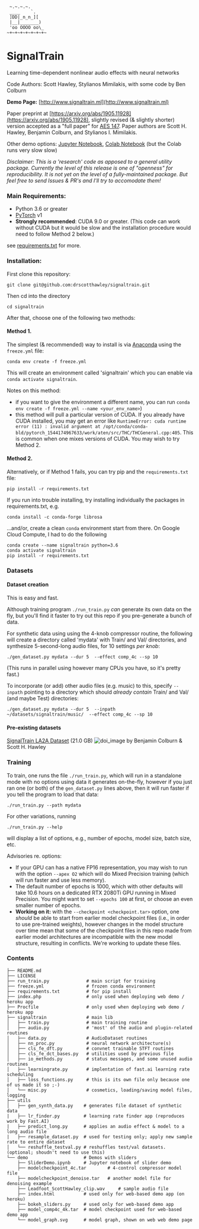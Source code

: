 ```
 ~.~.~.~.      
 ____    `.    
 ]DD|_n_n_][   
 |__|_______)  
 'oo OOOO oo\_ 
~+~+~+~+~+~+~+~
```
# SignalTrain
Learning time-dependent nonlinear audio effects with neural networks

Code Authors: Scott Hawley, Stylianos Mimilakis, with some code by Ben Colburn

**Demo Page:** [http://www.signaltrain.ml](http://www.signaltrain.ml)

Paper preprint at [https://arxiv.org/abs/1905.11928](https://arxiv.org/abs/1905.11928), slightly revised (& slightly shorter) version accepted as a "full paper" for [AES 147](http://www.aes.org/events/147/). Paper authors are Scott H. Hawley, Benjamin Colburn, and Stylianos I. Mimilakis.

Other demo options: [Jupyter Notebook](https://github.com/drscotthawley/signaltrain/blob/master/demo/SliderDemo.ipynb), [Colab Notebook](https://colab.research.google.com/drive/1ZIij0CqfISDrgb3XclMrU-OILFDpQEJ0) (but the Colab runs very slow slow) 

*Disclaimer: This is a 'research' code as apposed to a general utility package. Currently the level of this release is one of "openness" for reproducibility. It is not yet on the level of a fully-maintained package.  But feel free to send Issues & PR's and I'll try to accomodate them!*

### Main Requirements:

- Python 3.6 or greater
- [PyTorch](https://pytorch.org/) v1
- **Strongly recommended**: CUDA 9.0 or greater. (This code can work without CUDA but it would be slow and the installation procedure would need to follow Method 2 below.)

see [requirements.txt](requirements.txt) for more. 

### Installation:

First clone this repository: 

    git clone git@github.com:drscotthawley/signaltrain.git
    
Then cd into the directory

	cd signaltrain

After that, choose one of the following two methods: 

#### Method 1.
The simplest (& recommended) way to install is via [Anaconda](https://www.anaconda.com/) using the `freeze.yml` file:

    conda env create -f freeze.yml

This will create an environment called 'signaltrain' which you can enable via `conda activate signaltrain`.

Notes on this method: 

- if you want to give the environment a different name, you can run `conda env create -f freeze.yml --name <your_env_name>`)
- this method will pull a particular version of CUDA.  If you already have CUDA installed, you may get an error like `RuntimeError: cuda runtime error (11) : invalid argument at /opt/conda/conda-bld/pytorch_1544174967633/work/aten/src/THC/THCGeneral.cpp:405`.  This is common when one mixes versions of CUDA.  You may wish to try Method 2.

#### Method 2. 
Alternatively, or if Method 1 fails, you can try pip and the `requirements.txt` file:

    pip install -r requirements.txt

If you run into trouble installing, try installing individually the packages in requirements.txt, e.g.

    conda install -c conda-forge librosa

...and/or, create a clean `conda` environment start from there. On Google Cloud Compute, I had to do the following

    conda create --name signaltrain python=3.6
    conda activate signaltrain
    pip install -r requirements.txt

### Datasets

#### Dataset creation
This is easy and fast. 

Although training program `./run_train.py` *can* generate its own data on the fly, but you'll find it faster to try out this repo if you pre-generate a bunch of data.

For synthetic data using using the 4-knob compressor routine, the following will create a directory called 'mydata' with Train/ and Val/ directories, and synthesize 5-second-long audio files, for 10 settings *per knob*:

    ./gen_dataset.py mydata --dur 5  --effect comp_4c --sp 10
    
(This runs in parallel using however many CPUs you have, so it's pretty fast.)

To incorporate (or add) other audio files (e.g. music) to this, specify `--inpath` pointing to a directory which should *already contain* Train/ and Val/ (and maybe Test) directories:

    ./gen_dataset.py mydata --dur 5  --inpath ~/datasets/signaltrain/music/  --effect comp_4c --sp 10  

#### Pre-existing datasets

[SignalTrain LA2A Dataset](https://zenodo.org/record/3348083) (21.0 GB) ![doi_image](https://zenodo.org/badge/DOI/10.5281/zenodo.3348083.svg) by Benjamin Colburn & Scott H. Hawley


### Training

To train, one runs the file `./run_train.py`, which will run in a standalone mode with no options using data it generates on-the-fly, however if you just ran one (or both) of the `gen_dataset.py` lines above, then it will run faster if you tell the program to load that data:

    ./run_train.py --path mydata

For other variations, running

    ./run_train.py --help

will display a list of options, e.g., number of epochs, model size, batch size, etc.

Advisories re. options:

- If your GPU can has a native FP16 representation, you may wish to run with the option `--apex O2` which will do Mixed Precision training (which will run faster and use less memory).
- The default number of epochs is 1000, which with other defaults will take 10.6 hours on a dedicated RTX 2080Ti GPU running in Mixed Precision.  You might want to set `--epochs 100` at first, or choose an even smaller number of epochs. 
- **Working on it:** with the `--checkpoint <checkpoint.tar>` option, one *should* be able to start from earlier model checkpoint files (i.e., in order to use pre-trained weights), however changes in the model structure over time mean that some of the checkpoint files in this repo made from earlier model architectures are incompatible with the new model structure, resulting in conflicts.  We're working to update these files.


### Contents

```
├── README.md
├── LICENSE
├── run_train.py              # main script for training
├── freeze.yml                # frozen conda environment
├── requirements.txt          # for pip install
├── index.php                 # only used when deploying web demo / heroku app
├── Procfile                  # only used when deploying web demo / heroku app
├── signaltrain               # main lib
│   ├── train.py              # main training routine
│   ├── audio.py              # 'most' of the audio and plugin-related routines
│   ├── data.py               # AudioDataset routines
│   ├── nn_proc.py            # neural network architecture(s)
│   ├── cls_fe_dft.py         # convnet trainable STFT routines
│   ├── cls_fe_dct_bases.py   # utilities used by previous file
│   ├── io_methods.py         # status messages, and some unused audio routines
│   ├── learningrate.py       # implentation of fast.ai learning rate scheduling
│   ├── loss_functions.py     # this is its own file only because one of us made it so ;-)
│   └── misc.py               # cosmetics, loading/saving model files, logging
├── utils
│   ├── gen_synth_data.py    # generates file dataset of synthetic data
|   ├── lr_finder.py         # learning rate finder app (reproduces work by Fast.AI)
|   ├── predict_long.py      # applies an audio effect & model to a long audio file
|   ├── resample_dataset.py  # used for testing only; apply new sample rate to entire dataset
│   └── reshuffle_testval.py # reshuffles test/val datasets.  (optional; shoudn't need to use this)
└── demo                     # Demos with sliders
    ├── SliderDemo.ipynb     # Jupyter notebook of slider demo
    ├── modelcheckpoint_4c.tar        # 4-control compressor model file
    ├── modelcheckpoint_denoise.tar   # another model file for denoising example
    ├── Leadfoot_ScottHawley_clip.wav     # sample audio file
    ├── index.html           # used only for web-based demo app (on heroku)
    ├── bokeh_sliders.py     # used only for web-based demo app
    ├── model_comp4c_4k.tar  # model checkpoint used for web-based demo app
    └── model_graph.svg      # model graph, shown on web web demo page
```


